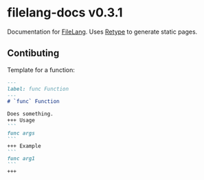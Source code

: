 # filelang-docs v0.3.1
Documentation for [FileLang](https://github.com/Camroku/filelang-docs). Uses [Retype](https://retype.com) to generate static pages.

## Contibuting
Template for a function:
````md
---
label: func Function
---
# `func` Function

Does something.
+++ Usage
```
func args
```
+++ Example
```
func arg1
```
+++
````